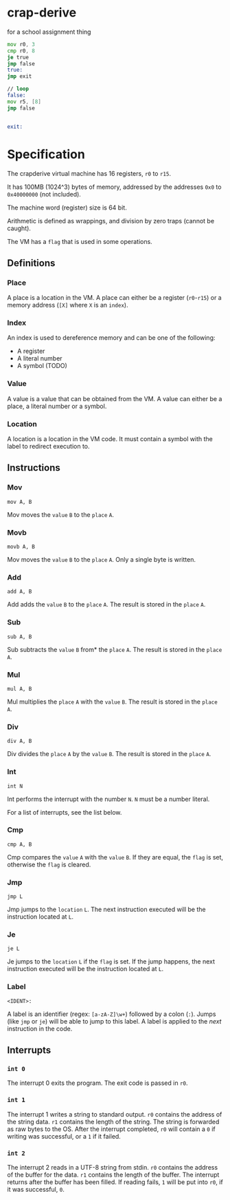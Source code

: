 # crap-derive

for a school assignment thing

```asm
mov r0, 3
cmp r0, 8
je true
jmp false
true:
jmp exit

// loop
false:
mov r5, [8]
jmp false


exit:
```

# Specification

The crapderive virtual machine has 16 registers, `r0` to `r15`.

It has 100MB (1024^3) bytes of memory, addressed by the addresses `0x0` to `0x40000000` (not included).

The machine word (register) size is 64 bit.

Arithmetic is defined as wrappings, and division by zero traps (cannot be caught).

The VM has a `flag` that is used in some operations.

## Definitions

### Place

A place is a location in the VM. A place can either be a register (`r0`-`r15`)
or a memory address (`[X]` where `X` is an `index`).

### Index

An index is used to dereference memory and can be one of the following:

* A register
* A literal number
* A symbol (TODO)

### Value

A value is a value that can be obtained from the VM. A value can either be a place, a literal number or a symbol.

### Location

A location is a location in the VM code. It must contain a symbol with the label to redirect execution to.

## Instructions

### Mov

`mov A, B`

Mov moves the `value` `B` to the `place` `A`.

### Movb

`movb A, B`

Mov moves the `value` `B` to the `place` `A`. Only a single byte is written.

### Add

`add A, B`

Add adds the `value` `B` to the `place` `A`.
The result is stored in the `place` `A`.

### Sub

`sub A, B`

Sub subtracts the `value` `B` from* the `place` `A`.
The result is stored in the `place` `A`.

### Mul

`mul A, B`

Mul multiplies the `place` `A` with the `value` `B`.
The result is stored in the `place` `A`.

### Div

`div A, B`

Div divides the `place` `A` by the `value` `B`.
The result is stored in the `place` `A`.

### Int

`int N`

Int performs the interrupt with the number `N`. `N` must be a number literal.

For a list of interrupts, see the list below.

### Cmp

`cmp A, B`

Cmp compares the `value` `A` with the `value` `B`.
If they are equal, the `flag` is set, otherwise the `flag` is cleared.

### Jmp

`jmp L`

Jmp jumps to the `location` `L`. The next instruction executed will be the instruction located at `L`.

### Je

`je L`

Je jumps to the `location` `L` if the `flag` is set. If the jump happens,
the next instruction executed will be the instruction located at `L`.

### Label
`<IDENT>:`

A label is an identifier (regex: `[a-zA-Z]\w+`) followed by a colon (`:`). Jumps (like `jmp` or `je`) will be able
to jump to this label. A label is applied to the *next* instruction in the code.

## Interrupts

### `int 0`

The interrupt 0 exits the program. The exit code is passed in `r0`.

### `int 1`

The interrupt 1 writes a string to standard output. `r0` contains the address of the string data.
`r1` contains the length of the string. The string is forwarded as raw bytes to the OS.
After the interrupt completed, `r0` will contain a `0` if writing was successful, or a `1` if it failed.

### `int 2`

The interrupt 2 reads in a UTF-8 string from stdin. `r0` contains the address of the buffer for the data.
`r1` contains the length of the buffer. The interrupt returns after the buffer has been filled. If reading fails,
`1` will be put into `r0`, if it was successful, `0`.